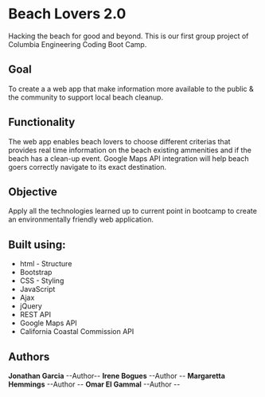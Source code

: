 # Beach Lovers 2.0
Hacking the beach for good and beyond. This is our first group project of Columbia Engineering Coding Boot Camp.

## Goal
To create a a web app that make information more available to the public & the community to support local beach cleanup.

## Functionality
The web app enables beach lovers to choose different criterias that provides real time information on the beach existing ammenities and if the beach has a clean-up event. Google Maps API integration will help beach goers correctly navigate to its exact destination.

## Objective
Apply all the technologies learned up to current point in bootcamp to create an environmentally friendly web application.

## Built using:
* html - Structure
* Bootstrap
* CSS - Styling
* JavaScript
* Ajax
* jQuery
* REST API
* Google Maps API
* California Coastal Commission API

## Authors

**Jonathan Garcia** --Author--
**Irene Bogues** --Author --
**Margaretta Hemmings** --Author --
**Omar El Gammal** --Author --
